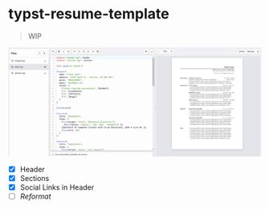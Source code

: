 # typst-resume-template

> WIP

![Progress](./screenshots/progress.png)

- [x] Header
- [x] Sections
- [x] Social Links in Header
- [ ] *Reformat*
